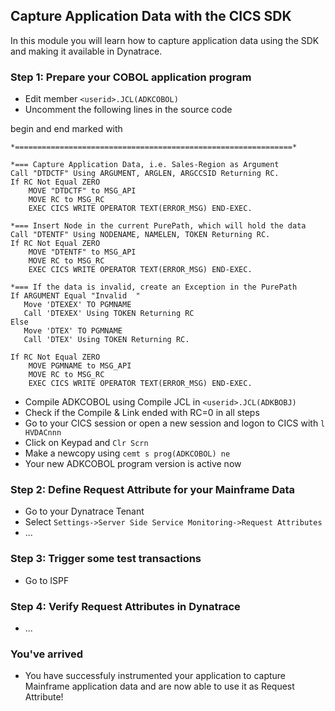 ## Capture Application Data with the CICS SDK

In this module you will learn how to capture application data using the SDK and making it available in Dynatrace.

### Step 1: Prepare your COBOL application program
- Edit member `<userid>.JCL(ADKCOBOL)`
- Uncomment the following lines in the source code
 
begin and end marked with
```COBOL
*==============================================================*
```

```COBOL
*=== Capture Application Data, i.e. Sales-Region as Argument
Call "DTDCTF" Using ARGUMENT, ARGLEN, ARGCCSID Returning RC.
If RC Not Equal ZERO                                        
    MOVE "DTDCTF" to MSG_API                                
    MOVE RC to MSG_RC                                       
    EXEC CICS WRITE OPERATOR TEXT(ERROR_MSG) END-EXEC.      
```
 
```COBOL
*=== Insert Node in the current PurePath, which will hold the data
Call "DTENTF" Using NODENAME, NAMELEN, TOKEN Returning RC.
If RC Not Equal ZERO                                      
    MOVE "DTENTF" to MSG_API                              
    MOVE RC to MSG_RC                                     
    EXEC CICS WRITE OPERATOR TEXT(ERROR_MSG) END-EXEC.   
```
 
```COBOL
*=== If the data is invalid, create an Exception in the PurePath
If ARGUMENT Equal "Invalid  "                         
   Move 'DTEXEX' TO PGMNAME                           
   Call 'DTEXEX' Using TOKEN Returning RC             
Else                                                  
   Move 'DTEX' TO PGMNAME                             
   Call 'DTEX' Using TOKEN Returning RC.              
                                                      
If RC Not Equal ZERO                                  
    MOVE PGMNAME to MSG_API                           
    MOVE RC to MSG_RC                                 
    EXEC CICS WRITE OPERATOR TEXT(ERROR_MSG) END-EXEC.
```

- Compile ADKCOBOL using Compile JCL in `<userid>.JCL(ADKBOBJ)`
- Check if the Compile & Link ended with RC=0 in all steps 
- Go to your CICS session or open a new session and logon to CICS with `l HVDACnnn` 
- Click on Keypad and `Clr Scrn`
- Make a newcopy using `cemt s prog(ADKCOBOL) ne` 
- Your new ADKCOBOL program version is active now
 
### Step 2: Define Request Attribute for your Mainframe Data
- Go to your Dynatrace Tenant
- Select `Settings->Server Side Service Monitoring->Request Attributes`
- ...

### Step 3: Trigger some test transactions
- Go to ISPF

### Step 4: Verify Request Attributes in Dynatrace
- ...

### You've arrived
- You have successfuly instrumented your application to capture Mainframe application data and are now able to use it as Request Attribute! 





